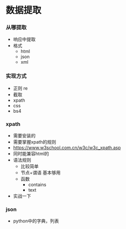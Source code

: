 # 数据提取





### 从哪提取

- 响应中提取
- 格式
  - html
  - json
  - xml







### 实现方式

- 正则 re
- 截取
- xpath
- css
- bs4





### xpath

- 需要安装的
- 需要掌握xpath的规则
- https://www.w3school.com.cn/w3c/w3c_xpath.asp
- 同时能兼容html的
- 语法规则
  - 比较简单
  - 节点+谓语 基本够用
  - 函数
    - contains
    - text
- 实战一下





### json

- python中的字典，列表

